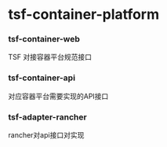 # tsf-container-platform

### tsf-container-web
TSF 对接容器平台规范接口

### tsf-container-api
对应容器平台需要实现的API接口

### tsf-adapter-rancher
rancher对api接口对实现
